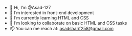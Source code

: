 - 👋 Hi, I’m @Asad-127
- 👀 I’m interested in front-end development
- 🌱 I’m currently learning HTML and CSS
- 💞️ I’m looking to collaborate on basic HTML and CSS tasks
- 📫 You can me reach at: asadsharif258@gmail.com

<!---
Asad-127/Asad-127 is a ✨ special ✨ repository because its `README.md` (this file) appears on your GitHub profile.
You can click the Preview link to take a look at your changes.
--->
